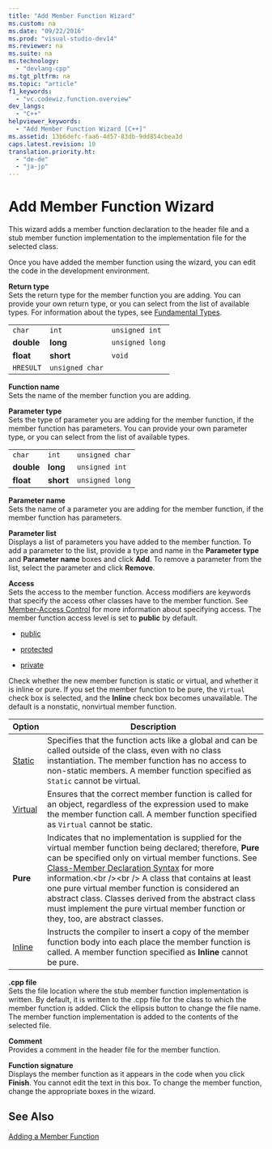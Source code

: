 ```yaml
---
title: "Add Member Function Wizard"
ms.custom: na
ms.date: "09/22/2016"
ms.prod: "visual-studio-dev14"
ms.reviewer: na
ms.suite: na
ms.technology: 
  - "devlang-cpp"
ms.tgt_pltfrm: na
ms.topic: "article"
f1_keywords: 
  - "vc.codewiz.function.overview"
dev_langs: 
  - "C++"
helpviewer_keywords: 
  - "Add Member Function Wizard [C++]"
ms.assetid: 13b6defc-faa6-4d57-83db-9dd854cbea3d
caps.latest.revision: 10
translation.priority.ht: 
  - "de-de"
  - "ja-jp"
---
```

# Add Member Function Wizard
This wizard adds a member function declaration to the header file and a stub member function implementation to the implementation file for the selected class.  
  
 Once you have added the member function using the wizard, you can edit the code in the development environment.  
  
 **Return type**  
 Sets the return type for the member function you are adding. You can provide your own return type, or you can select from the list of available types. For information about the types, see [Fundamental Types](../vs140/fundamental-types---c---.md).  
  
||||  
|-|-|-|  
|`char`|`int`|`unsigned int`|  
|**double**|**long**|`unsigned long`|  
|**float**|**short**|`void`|  
|`HRESULT`|`unsigned char`||  
  
 **Function name**  
 Sets the name of the member function you are adding.  
  
 **Parameter type**  
 Sets the type of parameter you are adding for the member function, if the member function has parameters. You can provide your own parameter type, or you can select from the list of available types.  
  
||||  
|-|-|-|  
|`char`|`int`|`unsigned char`|  
|**double**|**long**|`unsigned int`|  
|**float**|**short**|`unsigned long`|  
  
 **Parameter name**  
 Sets the name of a parameter you are adding for the member function, if the member function has parameters.  
  
 **Parameter list**  
 Displays a list of parameters you have added to the member function. To add a parameter to the list, provide a type and name in the **Parameter type** and **Parameter name** boxes and click **Add**. To remove a parameter from the list, select the parameter and click **Remove**.  
  
 **Access**  
 Sets the access to the member function. Access modifiers are keywords that specify the access other classes have to the member function. See [Member-Access Control](../vs140/member-access-control--c---.md) for more information about specifying access. The member function access level is set to **public** by default.  
  
-   [public](../vs140/public--c---.md)  
  
-   [protected](../vs140/protected--c---.md)  
  
-   [private](../vs140/private--c---.md)  
  
 Check whether the new member function is static or virtual, and whether it is inline or pure. If you set the member function to be pure, the `Virtual` check box is selected, and the **Inline** check box becomes unavailable. The default is a nonstatic, nonvirtual member function.  
  
|Option|Description|  
|------------|-----------------|  
|[Static](../vs140/static--c---.md)|Specifies that the function acts like a global and can be called outside of the class, even with no class instantiation. The member function has no access to non-static members. A member function specified as `Static` cannot be virtual.|  
|[Virtual](../vs140/virtual--c---.md)|Ensures that the correct member function is called for an object, regardless of the expression used to make the member function call. A member function specified as `Virtual` cannot be static.|  
|**Pure**|Indicates that no implementation is supplied for the virtual member function being declared; therefore, **Pure** can be specified only on virtual member functions. See [Class-Member Declaration Syntax](../vs140/class-member-declaration-syntax.md) for more information.\<br />\<br /> A class that contains at least one pure virtual member function is considered an abstract class. Classes derived from the abstract class must implement the pure virtual member function or they, too, are abstract classes.|  
|[Inline](../vs140/inline-functions--c---.md)|Instructs the compiler to insert a copy of the member function body into each place the member function is called. A member function specified as **Inline** cannot be pure.|  
  
 **.cpp file**  
 Sets the file location where the stub member function implementation is written. By default, it is written to the .cpp file for the class to which the member function is added. Click the ellipsis button to change the file name. The member function implementation is added to the contents of the selected file.  
  
 **Comment**  
 Provides a comment in the header file for the member function.  
  
 **Function signature**  
 Displays the member function as it appears in the code when you click **Finish**. You cannot edit the text in this box. To change the member function, change the appropriate boxes in the wizard.  
  
## See Also  
 [Adding a Member Function](../vs140/adding-a-member-function--visual-c---.md)